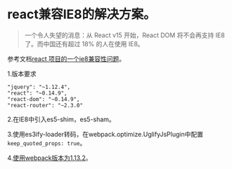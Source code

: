 # react兼容IE8的解决方案。
>一个令人失望的消息：从 React v15 开始，React DOM 将不会再支持 IE8 了。而中国还有超过 18% 的人在使用 IE8。

参考文档[react 项目的一个ie8兼容性问题](http://www.aliued.com/?p=3240)。

1.版本要求

	"jquery": "~1.12.4",
	"react": "~0.14.9",
	"react-dom": "~0.14.9", 
	"react-router": "~2.3.0"

2.在IE8中引入es5-shim，es5-sham。

3.使用es3ify-loader转码，在webpack.optimize.UglifyJsPlugin中配置`keep_quoted_props: true`。

4.[使用webpack版本为1.13.2](https://github.com/SamHwang1990/blog/issues/6)。
